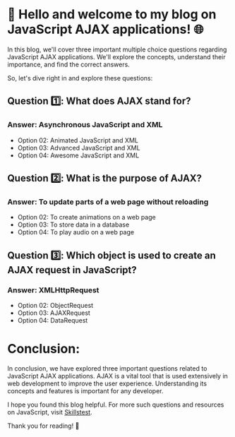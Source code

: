 # 👋 Hello and welcome to my blog on JavaScript AJAX applications! 🌐

In this blog, we'll cover three important multiple choice questions regarding JavaScript AJAX applications. We'll explore the concepts, understand their importance, and find the correct answers.

So, let's dive right in and explore these questions:

## Question 1️⃣: What does AJAX stand for?

### Answer: Asynchronous JavaScript and XML
- Option 02: Animated JavaScript and XML
- Option 03: Advanced JavaScript and XML
- Option 04: Awesome JavaScript and XML

## Question 2️⃣: What is the purpose of AJAX?

### Answer: To update parts of a web page without reloading
- Option 02: To create animations on a web page
- Option 03: To store data in a database
- Option 04: To play audio on a web page

## Question 3️⃣: Which object is used to create an AJAX request in JavaScript?

### Answer: XMLHttpRequest
- Option 02: ObjectRequest
- Option 03: AJAXRequest
- Option 04: DataRequest

# Conclusion:
In conclusion, we have explored three important questions related to JavaScript AJAX applications. AJAX is a vital tool that is used extensively in web development to improve the user experience. Understanding its concepts and features is important for any developer.

I hope you found this blog helpful. For more such questions and resources on JavaScript, visit [Skillstest](skillstest.me).

Thank you for reading! 🙏
